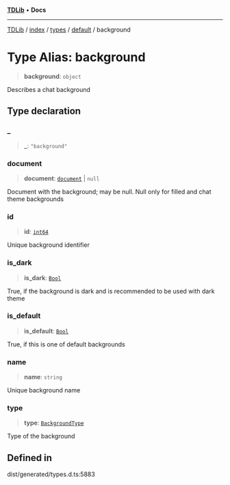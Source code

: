 [**TDLib**](../../../../../../README.md) • **Docs**

***

[TDLib](../../../../../../modules.md) / [index](../../../../../README.md) / [types](../../../README.md) / [default](../README.md) / background

# Type Alias: background

> **background**: `object`

Describes a chat background

## Type declaration

### \_

> **\_**: `"background"`

### document

> **document**: [`document`](document-1.md) \| `null`

Document with the background; may be null. Null only for filled and chat theme backgrounds

### id

> **id**: [`int64`](int64-1.md)

Unique background identifier

### is\_dark

> **is\_dark**: [`Bool`](Bool.md)

True, if the background is dark and is recommended to be used with dark theme

### is\_default

> **is\_default**: [`Bool`](Bool.md)

True, if this is one of default backgrounds

### name

> **name**: `string`

Unique background name

### type

> **type**: [`BackgroundType`](BackgroundType.md)

Type of the background

## Defined in

dist/generated/types.d.ts:5883

